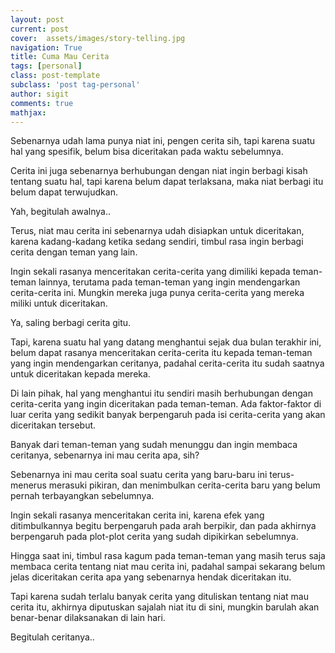 ```yaml
---
layout: post
current: post
cover:  assets/images/story-telling.jpg
navigation: True
title: Cuma Mau Cerita
tags: [personal]
class: post-template
subclass: 'post tag-personal'
author: sigit
comments: true
mathjax:
---
```


Sebenarnya udah lama punya niat ini, pengen cerita sih, tapi karena suatu hal yang spesifik, belum bisa diceritakan pada waktu sebelumnya.

Cerita ini juga sebenarnya berhubungan dengan niat ingin berbagi kisah tentang suatu hal, tapi karena belum dapat terlaksana, maka niat berbagi itu belum dapat terwujudkan.

Yah, begitulah awalnya..

Terus, niat mau cerita ini sebenarnya udah disiapkan untuk diceritakan, karena kadang-kadang ketika sedang sendiri, timbul rasa ingin berbagi cerita dengan teman yang lain.

Ingin sekali rasanya menceritakan cerita-cerita yang dimiliki kepada teman-teman lainnya, terutama pada teman-teman yang ingin mendengarkan cerita-cerita ini. Mungkin mereka juga punya cerita-cerita yang mereka miliki untuk diceritakan.

Ya, saling berbagi cerita gitu.

Tapi, karena suatu hal yang datang menghantui sejak dua bulan terakhir ini, belum dapat rasanya menceritakan cerita-cerita itu kepada teman-teman yang ingin mendengarkan ceritanya, padahal cerita-cerita itu sudah saatnya untuk diceritakan kepada mereka.

Di lain pihak, hal yang menghantui itu sendiri masih berhubungan dengan cerita-cerita yang ingin diceritakan pada teman-teman. Ada faktor-faktor di luar cerita yang sedikit banyak berpengaruh pada isi cerita-cerita yang akan diceritakan tersebut.

Banyak dari teman-teman yang sudah menunggu dan ingin membaca ceritanya, sebenarnya ini mau cerita apa, sih?

Sebenarnya ini mau cerita soal suatu cerita yang baru-baru ini terus-menerus merasuki pikiran, dan menimbulkan cerita-cerita baru yang belum pernah terbayangkan sebelumnya.

Ingin sekali rasanya menceritakan cerita ini, karena efek yang ditimbulkannya begitu berpengaruh pada arah berpikir, dan pada akhirnya berpengaruh pada plot-plot cerita yang sudah dipikirkan sebelumnya.

Hingga saat ini, timbul rasa kagum pada teman-teman yang masih terus saja membaca cerita tentang niat mau cerita ini, padahal sampai sekarang belum jelas diceritakan cerita apa yang sebenarnya hendak diceritakan itu.

Tapi karena sudah terlalu banyak cerita yang dituliskan tentang niat mau cerita itu, akhirnya diputuskan sajalah niat itu di sini, mungkin barulah akan benar-benar dilaksanakan di lain hari.

Begitulah ceritanya..